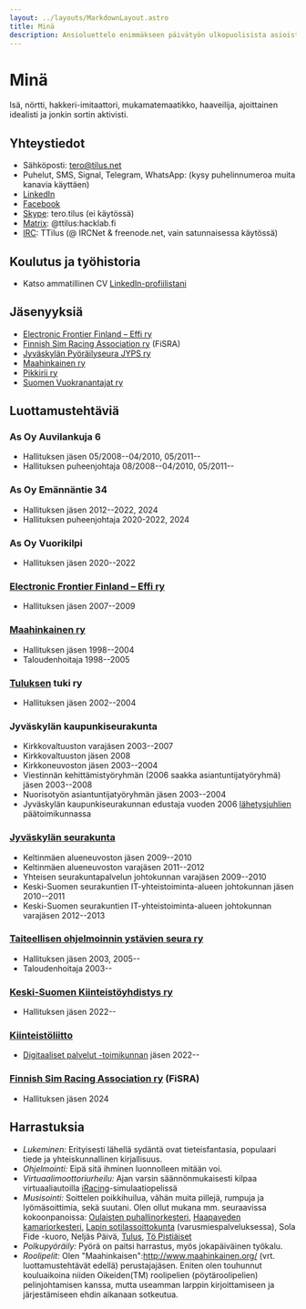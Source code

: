 ```yaml
---
layout: ../layouts/MarkdownLayout.astro
title: Minä
description: Ansioluettelo enimmäkseen päivätyön ulkopuolisista asioista
---
```


# Minä

Isä, nörtti, hakkeri-imitaattori, mukamatemaatikko, haaveilija, ajoittainen idealisti ja jonkin sortin aktivisti.

## Yhteystiedot

 * Sähköposti: [tero@tilus.net](mailto:tero@tilus.net)
 * Puhelut, SMS, Signal, Telegram, WhatsApp: (kysy puhelinnumeroa muita kanavia käyttäen)
 * [LinkedIn](http://www.linkedin.com/in/terotilus)
 * [Facebook](https://www.facebook.com/tero.tilus)
 * [Skype](http://www.skype.com/): tero.tilus (ei käytössä)
 * [Matrix](https://matrix.org/): @ttilus:hacklab.fi</dd>
 * [IRC](http://fi.wikipedia.org/wiki/IRC): TTilus (@ IRCNet & freenode.net, vain satunnaisessa käytössä)

## Koulutus ja työhistoria

 * Katso ammatillinen CV [LinkedIn-profiilistani](http://www.linkedin.com/in/terotilus)

## Jäsenyyksiä

 * [Electronic Frontier Finland – Effi ry](http://www.effi.org/)
 * [Finnish Sim Racing Association ry](https://simracing.fi/fisra) (FiSRA)
 * [Jyväskylän Pyöräilyseura JYPS ry](http://jyps.info/)
 * [Maahinkainen ry](http://www.maahinkainen.org/)
 * [Pikkirii ry](https://www.pikkirii.net/ry)
 * [Suomen Vuokranantajat ry](https://vuokranantajat.fi/)

## Luottamustehtäviä

### As Oy Auvilankuja 6

 * Hallituksen jäsen 05/2008--04/2010, 05/2011--
 * Hallituksen puheenjohtaja 08/2008--04/2010, 05/2011--

### As Oy Emännäntie 34

 * Hallituksen jäsen 2012--2022, 2024
 * Hallituksen puheenjohtaja 2020-2022, 2024

### As Oy Vuorikilpi

 * Hallituksen jäsen 2020--2022

### [Electronic Frontier Finland – Effi ry](http://www.effi.org/)

 * Hallituksen jäsen 2007--2009

### [Maahinkainen ry](http://www.maahinkainen.org/)

 * Hallituksen jäsen 1998--2004
 * Taloudenhoitaja 1998--2005

### [Tuluksen](http://www.tulus.org/) tuki ry

 * Hallituksen jäsen 2002--2004

### Jyväskylän kaupunkiseurakunta

 * Kirkkovaltuuston varajäsen 2003--2007
 * Kirkkovaltuuston jäsen 2008
 * Kirkkoneuvoston jäsen 2003--2004
 * Viestinnän kehittämistyöryhmän (2006 saakka asiantuntijatyöryhmä) jäsen 2003--2008
 * Nuorisotyön asiantuntijatyöryhmän jäsen 2003--2004
 * Jyväskylän kaupunkiseurakunnan edustaja vuoden 2006 [lähetysjuhlien](http://www.lahetysjuhlat.fi/) päätoimikunnassa

### [Jyväskylän seurakunta](http://www.jyvaskylanseurakunta.fi/)

 * Keltinmäen alueneuvoston jäsen 2009--2010
 * Keltinmäen alueneuvoston varajäsen 2011--2012
 * Yhteisen seurakuntapalvelun johtokunnan varajäsen 2009--2010
 * Keski-Suomen seurakuntien IT-yhteistoiminta-alueen johtokunnan jäsen 2010--2011
 * Keski-Suomen seurakuntien IT-yhteistoiminta-alueen johtokunnan varajäsen 2012--2013

### [Taiteellisen ohjelmoinnin ystävien seura ry](https://web.archive.org/web/20081121040831/http://www.toys-ry.org/)

 * Hallituksen jäsen 2003, 2005--
 * Taloudenhoitaja 2003--

### [Keski-Suomen Kiinteistöyhdistys ry](https://keski-suomi.kiinteistoliitto.fi/)

 * Hallituksen jäsen 2022--

### [Kiinteistöliitto](https://www.kiinteistoliitto.fi/)

 * [Digitaaliset palvelut -toimikunnan](https://www.kiinteistoliitto.fi/kiinteistoliitto/organisaatio/toimikunnat/digitaalisetpalvelut-toimikunta/) jäsen 2022--

### [Finnish Sim Racing Association ry](https://simracing.fi/fisra) (FiSRA)

 * Hallituksen jäsen 2024

## Harrastuksia

 * *Lukeminen:* Erityisesti lähellä sydäntä ovat tieteisfantasia, populaari tiede ja yhteiskunnallinen kirjallisuus.
 * *Ohjelmointi:* Eipä sitä ihminen luonnolleen mitään voi.
 * *Virtuaalimoottoriurheilu:* Ajan varsin säännönmukaisesti kilpaa virtuaaliautoilla [iRacing](https://www.iracing.com/)-simulaatiopelissä
 * *Musisointi:* Soittelen poikkihuilua, vähän muita pillejä, rumpuja ja lyömäsoittimia, sekä suutani. Olen ollut mukana mm. seuraavissa kokoonpanoissa: [Oulaisten puhallinorkesteri](http://www.spolli.com/node/157), [Haapaveden kamariorkesteri](http://www.hakonet.fi/), [Lapin sotilassoittokunta](https://sotilasmusiikki.fi/lapin-sotilassoittokunta) (varusmiespalveluksessa), Sola Fide -kuoro, Neljäs Päivä, [Tulus](http://www.tulus.org/), [Tö Pistiäiset](https://soundcloud.com/t-pisti-iset)
 * *Polkupyöräily:* Pyörä on paitsi harrastus, myös jokapäiväinen työkalu.
 * *Roolipelit:* Olen "Maahinkaisen":http://www.maahinkainen.org/ (vrt. luottamustehtävät edellä) perustajajäsen. Eniten olen touhunnut kouluaikoina niiden Oikeiden(TM) roolipelien (pöytäroolipelien) pelinjohtamisen kanssa, mutta useamman larppin kirjoittamiseen ja järjestämiseen ehdin aikanaan sotkeutua.
